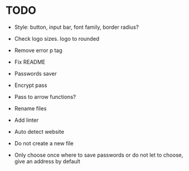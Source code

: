 # TODO

- Style: button, input bar, font family, border radius?

- Check logo sizes. logo to rounded

- Remove error p tag

- Fix README

- Passwords saver

- Encrypt pass

- Pass to arrow functions?

- Rename files

- Add linter

- Auto detect website

- Do not create a new file

- Only choose once where to save passwords or do not let to choose, give an address by default

